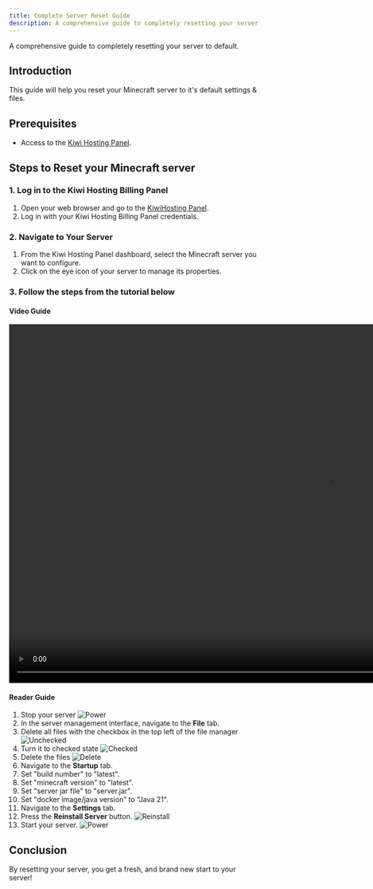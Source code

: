```yaml
---
title: Complete Server Reset Guide
description: A comprehensive guide to completely resetting your server to default.
---
```


A comprehensive guide to completely resetting your server to default.

## Introduction

This guide will help you reset your Minecraft server to it's default settings & files.

## Prerequisites

- Access to the [Kiwi Hosting Panel](https://gmp.kiwihosting.net).

## Steps to Reset your Minecraft server

### 1. Log in to the Kiwi Hosting Billing Panel

1. Open your web browser and go to the [KiwiHosting Panel](https://gmp.kiwihosting.net).
2. Log in with your Kiwi Hosting Billing Panel credentials.

### 2. Navigate to Your Server

1. From the Kiwi Hosting Panel dashboard, select the Minecraft server you want to configure.
2. Click on the eye icon of your server to manage its properties.

### 3. Follow the steps from the tutorial below

#### Video Guide

<video width="1280" height="720" autoplay loop muted>
  <source src="/assets/tutorials/reset-java.mp4" type="video/mp4">
  Your browser does not support the video tag.
</video>

#### Reader Guide

1. Stop your server
   ![Power](/assets/actions/power/stop.png)
2. In the server management interface, navigate to the **File** tab.
3. Delete all files with the checkbox in the top left of the file manager
   ![Unchecked](/assets/tutorials/filemanager-checkbox-unchecked.png)
4. Turn it to checked state
   ![Checked](/assets/tutorials/filemanager-checkbox-checked.png)
5. Delete the files
   ![Delete](/assets/tutorials/filemanager-delete.png)
6. Navigate to the **Startup** tab.
7. Set "build number" to "latest".
8. Set "minecraft version" to "latest".
9. Set "server jar file" to "server.jar".
10. Set "docker image/java version" to "Java 21".
11. Navigate to the **Settings** tab.
12. Press the **Reinstall Server** button.
    ![Reinstall](/assets/tutorials/settings-reinstall.png)
13. Start your server.
    ![Power](/assets/actions/power/start.png)

## Conclusion

By resetting your server, you get a fresh, and brand new start to your server!
